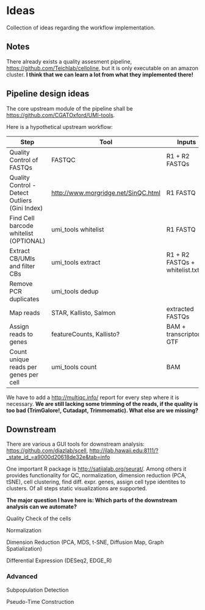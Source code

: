 # Ideas

Collection of ideas regarding the workflow implementation.

## Notes

There already exists a quality assesment pipeline, https://github.com/Teichlab/celloline, but it is only executable on an amazon cluster. **I think that we can learn a lot from what they implemented there!**

## Pipeline design ideas

The core upstream module of the pipeline shall be https://github.com/CGATOxford/UMI-tools.

Here is a hypothetical upstream workflow:

| Step | Tool | Inputs | Output |
| -------- | -------- | -------- | -------- |
| Quality Control of FASTQs | FASTQC | R1 + R2 FASTQs | HTML Report
| Quality Control - Detect Outliers (Gini Index) | http://www.morgridge.net/SinQC.html | R1 FASTQ | ugly report (PDFs + Tables)
| Find Cell barcode whitelist (OPTIONAL) | umi_tools whitelist | R1 FASTQ | whitelist.txt |
| Extract CB/UMIs and filter CBs | umi_tools extract | R1 + R2 FASTQs + whitelist.txt | extracted FASTQs |
| Remove PCR duplicates | umi_tools dedup | | |
| Map reads | STAR, Kallisto, Salmon | extracted FASTQs | BAM |
| Assign reads to genes | featureCounts, Kallisto? | BAM + transcriptome GTF | BAM
| Count unique reads per genes per cell | umi_tools count | BAM | Counts.txt

We have to add a http://multiqc.info/ report for every step where it is necessary.
**We are still lacking some trimming of the reads, if the quality is too bad (TrimGalore!, Cutadapt, Trimmomatic). What else are we missing?**

## Downstream

There are various a GUI tools for downstream analysis: https://github.com/diazlab/scell, http://ilab.hawaii.edu:8111/?_state_id_=a9000d20618de32e&tab=info

One important R package is http://satijalab.org/seurat/. Among others it provides functionality for QC, normalization, dimension reduction (PCA, tSNE), cell clustering, find diff. expr. genes, assign cell type identites to clusters. Of all steps static visualizations are supported. 

**The major question I have here is: Which parts of the downstream analysis can we automate?**

Quality Check of the cells

Normalization

Dimension Reduction (PCA, MDS, t-SNE, Diffusion Map, Graph Spatialization)

Differential Expression (DESeq2, EDGE_R)

### Advanced

Subpopulation Detection

Pseudo-Time Construction

